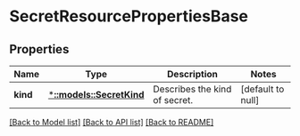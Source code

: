 # SecretResourcePropertiesBase

## Properties
Name | Type | Description | Notes
------------ | ------------- | ------------- | -------------
**kind** | [***::models::SecretKind**](SecretKind.md) | Describes the kind of secret. | [default to null]

[[Back to Model list]](../README.md#documentation-for-models) [[Back to API list]](../README.md#documentation-for-api-endpoints) [[Back to README]](../README.md)



